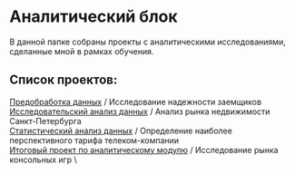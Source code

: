 # Аналитический блок

В данной папке собраны проекты с аналитическими исследованиями, сделанные мной в рамках обучения.

## Список проектов:
[Предобработка данных](https://github.com/ElenaErmilova22/Yandex.Practicum-DS_projects/tree/main/Аналитика/Исследование%20надежности%20заемщиков) / Исследование надежности заемщиков \
[Исследовательский анализ данных](https://github.com/ElenaErmilova22/Yandex.Practicum-DS_projects/tree/main/Аналитика/Анализ%20рынка%20недвижимости%20Санкт-Петербурга) / Анализ рынка недвижимости Санкт-Петербурга \
[Статистический анализ данных](https://github.com/ElenaErmilova22/Yandex.Practicum-DS_projects/tree/main/Аналитика/Определение%20наиболее%20перспективного%20тарифа%20телеком-компании) / Определение наиболее перспективного тарифа телеком-компании \
[Итоговый проект по аналитическому модулю](https://github.com/ElenaErmilova22/Yandex.Practicum-DS_projects/tree/main/) / Исследование рынка консольных игр \
